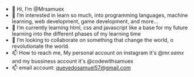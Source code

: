- 👋 Hi, I’m @Mrsamuex
- 👀 I’m interested in learn so much, into programming languages, machine learning, web development, game development, and more...
- 🌱 I’m currently learning html, css and javascript like a base for my future learning into the different phases of my learning time
- 💞️ I’m looking to collaborate on something that change the world, o revolutionate the world. 
- 📫 How to reach me, My personal account on instagram it's @_mr.samx_ and my bussiness account it's @codewithsamuex
- 📫 email account: quevedosamuel57@gmail.com

<!---
Mrsamuex/Mrsamuex is a ✨ special ✨ repository because its `README.md` (this file) appears on your GitHub profile.
You can click the Preview link to take a look at your changes.
--->
